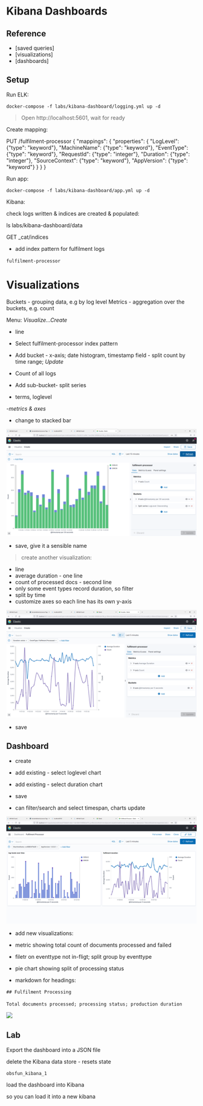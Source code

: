 # Kibana Dashboards

## Reference

- [saved queries]
- [visualizations]
- [dashboards]

## Setup

Run ELK:

```
docker-compose -f labs/kibana-dashboard/logging.yml up -d
```

> Open http://localhost:5601, wait for ready


Create mapping:

PUT /fulfilment-processor
{
  "mappings": {
    "properties": {
      "LogLevel": {"type": "keyword"},
      "MachineName": {"type": "keyword"},
      "EventType": {"type": "keyword"},
      "RequestId": {"type": "integer"},
      "Duration": {"type": "integer"},
      "SourceContext": {"type": "keyword"},
      "AppVersion": {"type": "keyword"}
    }
  }
}

Run app:

```
docker-compose -f labs/kibana-dashboard/app.yml up -d
```

Kibana:

check logs written & indices are created & populated:

ls labs/kibana-dashboard/data

GET _cat/indices

- add index pattern for fulfilment logs 

`fulfilment-processor`

# Visualizations

Buckets - grouping data, e.g by log level
Metrics - aggregation over the buckets, e.g. count

Menu: _Visualize...Create_

- line
- Select fulfilment-processor index pattern
- Add bucket - x-axis; date histogram, timestamp field - split count by time range; _Update_
- Count of all logs

- Add sub-bucket- split series
- terms, loglevel

-_metrics & axes_
- change to stacked bar

![](../../img/kibana-loglevel-viz.png) 

- save, give it a sensible name

> create another visualization:

- line
- average duration - one line
- count of processed docs - second line
- only some event types record duration, so filter
- split by time
- customize axes so each line has its own y-axis

![](../../img/kibana-duration-viz.png) 

- save

## Dashboard

- create
- add existing - select loglevel chart
- add existing - select duration chart
- save

- can filter/search and select timespan, charts update

![](../../img/kibana-fulfilment-dashboard.png)

- add new visualizations:
- metric showing total count of documents processed and failed
- filetr on eventtype not in-fligt; split group by eventtype

- pie chart showing split of processing status

- markdown for headings:
```
## Fulfilment Processing

Total documents processed; processing status; production duration
```
![](![](../../img/kibana-fulfilment-dashboard-2.png))

## Lab

Export the dashboard into a JSON file

delete the Kibana data store - resets state

```
obsfun_kibana_1
```

load the dashboard into Kibana

so you can load it into a new kibana
